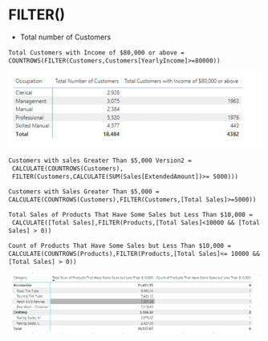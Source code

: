 # FILTER\(\)

* Total number of Customers

```text
Total Customers with Income of $80,000 or above = 
COUNTROWS(FILTER(Customers,Customers[YearlyIncome]>=80000))
```

![](.gitbook/assets/image%20%2858%29.png)

```text
Customers with sales Greater Than $5,000 Version2 =
 CALCULATE(COUNTROWS(Customers),
 FILTER(Customers,CALCULATE(SUM(Sales[ExtendedAmount])>= 5000)))
```

```text
Customers with Sales Greater Than $5,000 = 
CALCULATE(COUNTROWS(Customers),FILTER(Customers,[Total Sales]>=5000))
```

```text
Total Sales of Products That Have Some Sales but Less Than $10,000 =
 CALCULATE([Total Sales],FILTER(Products,[Total Sales]<10000 && [Total Sales] > 0))
```

```text
Count of Products That Have Some Sales but Less Than $10,000 = 
CALCULATE(COUNTROWS(Products),FILTER(Products,[Total Sales]<= 10000 && [Total Sales] > 0))
```

![](.gitbook/assets/image%20%2818%29.png)




